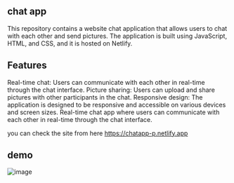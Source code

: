 ## chat app
This repository contains a website chat application that allows users to chat with each other and send pictures. The application is built using JavaScript, HTML, and CSS, and it is hosted on Netlify.
## Features

Real-time chat: Users can communicate with each other in real-time through the chat interface.
Picture sharing: Users can upload and share pictures with other participants in the chat.
Responsive design: The application is designed to be responsive and accessible on various devices and screen sizes.
Real-time chat app where users can communicate with each other in real-time through the chat interface.

you can check the site from here
https://chatapp-p.netlify.app

## demo

![image](https://github.com/Riyaghalyan/react_chat_app/assets/63540418/5a3d393c-f8f5-4004-aa31-9bc23ad30739)





